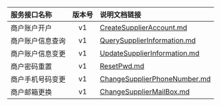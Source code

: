   
| 服务接口名称 | 版本号 | 说明文档链接 |  
| :----------------- | :-----: | :---------------- |  
| 商户账户开户 | v1 | [CreateSupplierAccount.md](https://github.com/Zhang-Monica/gitMd/blob/master/EpeisSupp/SuppAccountServer/CreateSupplierAccount.md) |  
| 商户账户信息查询 | v1 | [QuerySupplierInformation.md](https://github.com/Zhang-Monica/gitMd/blob/master/EpeisSupp/SuppAccountServer/QuerySupplierInformation.md) |  
| 商户账户信息变更 | v1 | [UpdateSupplierInformation.md](https://github.com/Zhang-Monica/gitMd/blob/master/EpeisSupp/SuppAccountServer/UpdateSupplierInformation.md) |  
| 商户密码重置 | v1 | [ResetPwd.md](https://github.com/Zhang-Monica/gitMd/blob/master/EpeisSupp/SuppAccountServer/ResetPwd.md) |  
| 商户手机号码变更 | v1 | [ChangeSupplierPhoneNumber.md](https://github.com/Zhang-Monica/gitMd/blob/master/EpeisSupp/SuppAccountServer/ChangeSupplierPhoneNumber.md) |  
| 商户邮箱更换 | v1 | [ChangeSupplierMailBox.md](https://github.com/Zhang-Monica/gitMd/blob/master/EpeisSupp/SuppAccountServer/ChangeSupplierMailBox.md) |  
  
